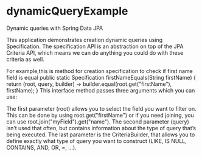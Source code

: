 # dynamicQueryExample
Dynamic queries with Spring Data JPA

This application demonstrates creation dynamic queries using Specification.
The specification API is an abstraction on top of the JPA Criteria API, which means we can do anything you could do with these criteria as well.

For example,this is method for creation specification to check if first name field is equal
public static Specification<Resume> firstNameEquals(String firstName) {
        return (root, query, builder) -> builder.equal(root.get("firstName"), firstName);
    }
This interface method passes three arguments which you can use:

The first parameter (root) allows you to select the field you want to filter on. This can be done by using root.get("firstName") or if you need joining, you can use root.join("myField").get("name").
The second parameter (query) isn’t used that often, but contains information about the type of query that’s being executed.
The last parameter is the CriteriaBuilder, that allows you to define exactly what type of query you want to construct (LIKE, IS NULL, CONTAINS, AND, OR, =, …). 
